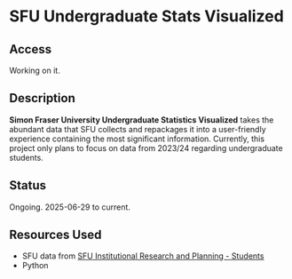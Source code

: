 # SFU Undergraduate Stats Visualized

## Access
Working on it.

## Description
**Simon Fraser University Undergraduate Statistics Visualized** takes the abundant data that SFU collects and repackages it into a user-friendly experience containing the most significant information. Currently, this project only plans to focus on data from 2023/24 regarding undergraduate students.

## Status
Ongoing. 2025-06-29 to current.

## Resources Used
- SFU data from [SFU Institutional Research and Planning - Students](https://www.sfu.ca/irp/students.html)
- Python
